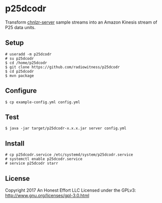 # p25dcodr
Transform [chnlzr-server](https://github.com/radiowitness/chnlzr-server) sample
streams into an Amazon Kinesis stream of P25 data units.

## Setup
```
# useradd -m p25dcodr
# su p25dcodr
$ cd /home/p25dcodr
$ git clone https://github.com/radiowitness/p25dcodr
$ cd p25dcodr
$ mvn package
```

## Configure
```
$ cp example-config.yml config.yml
```

## Test
```
$ java -jar target/p25dcodr-x.x.x.jar server config.yml
```

## Install
```
# cp p25dcodr.service /etc/systemd/system/p25dcodr.service
# systemctl enable p25dcodr.service
# service p25dcodr starr
```

## License
Copyright 2017 An Honest Effort LLC
Licensed under the GPLv3: http://www.gnu.org/licenses/gpl-3.0.html
